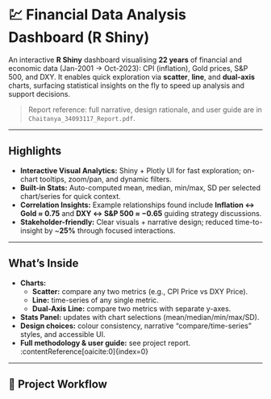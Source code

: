 # 💹 Financial Data Analysis Dashboard (R Shiny)

An interactive **R Shiny** dashboard visualising **22 years** of financial and economic data (Jan-2001 → Oct-2023): CPI (inflation), Gold prices, S&P 500, and DXY. It enables quick exploration via **scatter**, **line**, and **dual-axis** charts, surfacing statistical insights on the fly to speed up analysis and support decisions.

> Report reference: full narrative, design rationale, and user guide are in `Chaitanya_34093117_Report.pdf`.  

---

##  Highlights

- **Interactive Visual Analytics:** Shiny + Plotly UI for fast exploration; on-chart tooltips, zoom/pan, and dynamic filters.  
- **Built-in Stats:** Auto-computed mean, median, min/max, SD per selected chart/series for quick context.  
- **Correlation Insights:** Example relationships found include **Inflation ↔ Gold ≈ 0.75** and **DXY ↔ S&P 500 ≈ −0.65** guiding strategy discussions.  
- **Stakeholder-friendly:** Clear visuals + narrative design; reduced time-to-insight by ~**25%** through focused interactions.

---

##  What’s Inside

- **Charts:**  
  - **Scatter:** compare any two metrics (e.g., CPI Price vs DXY Price).  
  - **Line:** time-series of any single metric.  
  - **Dual-Axis Line:** compare two metrics with separate y-axes.
- **Stats Panel:** updates with chart selections (mean/median/min/max/SD).  
- **Design choices:** colour consistency, narrative “compare/time-series” styles, and accessible UI.  
- **Full methodology & user guide:** see project report. :contentReference[oaicite:0]{index=0}

---

## 🧩 Project Workflow

